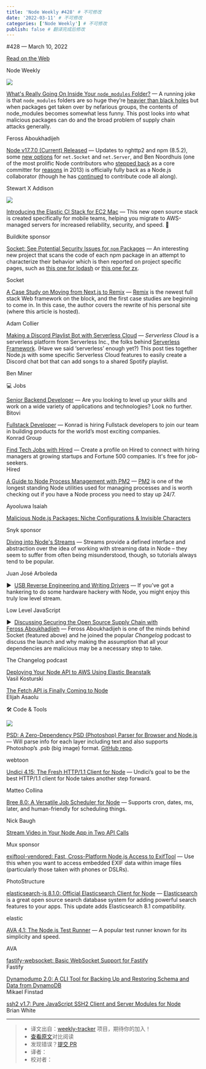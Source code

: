 ```yaml
---
title: 'Node Weekly #428' # 不可修改
date: '2022-03-11' # 不可修改
categories: ['Node Weekly'] # 不可修改
publish: false # 翻译完成后修改
---
```


<!--以上是预览信息，图片一张或限制百字左右，前者优先，全文请使用二级及以下标题-->
<!-- more -->

#​428 — March 10, 2022

[Read on the Web](https://nodeweekly.com/link/120699/web)

Node Weekly

[![](https://res.cloudinary.com/cpress/image/upload/w_1280,e_sharpen:60/knuhuxscyfpp9eipnwer.jpg)](https://nodeweekly.com/link/120700/web)

[What's Really Going On Inside Your `node_modules` Folder?](https://nodeweekly.com/link/120700/web "socket.dev") — A running joke is that `node_modules` folders are so huge they’re [heavier than black holes](https://nodeweekly.com/link/120701/web) but when packages get taken over by nefarious groups, the contents of node\_modules becomes somewhat less funny. This post looks into what malicious packages can do and the broad problem of supply chain attacks generally.

Feross Aboukhadijeh

[Node v17.7.0 (Current) Released](https://nodeweekly.com/link/120702/web "nodejs.org") — Updates to nghttp2 and npm (8.5.2), some [new options](https://nodeweekly.com/link/120703/web) for `net.Socket` and `net.Server`, and Ben Noordhuis (one of the most prolific Node contributors who [stepped back](https://nodeweekly.com/link/120704/web) as a core committer for [reasons](https://nodeweekly.com/link/120705/web) in 2013) is officially fully back as a Node.js collaborator (though he has [continued](https://nodeweekly.com/link/120706/web) to contribute code all along).

Stewart X Addison

[![](https://copm.s3.amazonaws.com/ee129dc0.png)](https://nodeweekly.com/link/120707/web)

[Introducing the Elastic CI Stack for EC2 Mac](https://nodeweekly.com/link/120707/web "buildkite.com") — This new open source stack is created specifically for mobile teams, helping you migrate to AWS-managed servers for increased reliability, security, and speed. 📱

Buildkite sponsor

[Socket: See Potential Security Issues for `npm` Packages](https://nodeweekly.com/link/120708/web "socket.dev") — An interesting new project that scans the code of each npm package in an attempt to characterize their behavior which is then reported on project specific pages, such as [this one for lodash](https://nodeweekly.com/link/120709/web) or [this one for zx](https://nodeweekly.com/link/120710/web).

Socket

[A Case Study on Moving from Next.js to Remix](https://nodeweekly.com/link/120711/web "www.adamcollier.co.uk") — [Remix](https://nodeweekly.com/link/120712/web) is the newest full stack Web framework on the block, and the first case studies are beginning to come in. In this case, the author covers the rewrite of his personal site (where this article is hosted).

Adam Collier

[Making a Discord Playlist Bot with Serverless Cloud](https://nodeweekly.com/link/120714/web "www.serverless.com") — _Serverless Cloud_ is a serverless platform from Serverless Inc., the folks behind [Serverless Framework](https://nodeweekly.com/link/120715/web). (Have we said ‘serverless’ enough yet?) This post ties together Node.js with some specific Serverless Cloud features to easily create a Discord chat bot that can add songs to a shared Spotify playlist.

Ben Miner

💻 Jobs

[Senior Backend Developer](https://nodeweekly.com/link/120717/web) — Are you looking to level up your skills and work on a wide variety of applications and technologies? Look no further.  
Bitovi

[Fullstack Developer](https://nodeweekly.com/link/120718/web) — Konrad is hiring Fullstack developers to join our team in building products for the world’s most exciting companies.  
Konrad Group

[Find Tech Jobs with Hired](https://nodeweekly.com/link/120719/web) — Create a profile on Hired to connect with hiring managers at growing startups and Fortune 500 companies. It's free for job-seekers.  
Hired

[A Guide to Node Process Management with PM2](https://nodeweekly.com/link/120720/web "blog.appsignal.com") — [PM2](https://nodeweekly.com/link/120721/web) is one of the longest standing Node utilities used for managing processes and is worth checking out if you have a Node process you need to stay up 24/7.

Ayooluwa Isaiah

[Malicious Node.js Packages: Niche Configurations & Invisible Characters](https://nodeweekly.com/link/120722/web "snyk.io")

Snyk sponsor

[Diving into Node's Streams](https://nodeweekly.com/link/120723/web "nodesource.com") — Streams provide a defined interface and abstraction over the idea of working with streaming data in Node – they seem to suffer from often being misunderstood, though, so tutorials always tend to be popular.

Juan José Arboleda

▶  [USB Reverse Engineering and Writing Drivers](https://nodeweekly.com/link/120724/web "www.youtube.com") — If you’ve got a hankering to do some hardware hackery with Node, you might enjoy this truly low level stream.

Low Level JavaScript

▶  [Discussing Securing the Open Source Supply Chain with Feross Aboukhadijeh](https://nodeweekly.com/link/120725/web "changelog.com") — Feross Aboukhadijeh is one of the minds behind Socket (featured above) and he joined the popular _Changelog_ podcast to discuss the launch and why making the assumption that all your dependencies are malicious may be a necessary step to take.

The Changelog podcast

[Deploying Your Node API to AWS Using Elastic Beanstalk](https://nodeweekly.com/link/120727/web)  
Vasil Kosturski

[The Fetch API is Finally Coming to Node](https://nodeweekly.com/link/120729/web)  
Elijah Asaolu

🛠 Code & Tools

[![](https://res.cloudinary.com/cpress/image/upload/w_1280,e_sharpen:60/rmx9mhempnqdpfaexg14.jpg)](https://nodeweekly.com/link/120731/web)

[PSD: A Zero-Dependency PSD (Photoshop) Parser for Browser and Node.js](https://nodeweekly.com/link/120731/web "webtoon.github.io") — Will parse info for each layer including text and also supports Photoshop’s .psb (big image) format. [GitHub repo](https://nodeweekly.com/link/120733/web).

webtoon

[Undici 4.15: The Fresh HTTP/1.1 Client for Node](https://nodeweekly.com/link/120735/web "github.com") — Undici’s goal to be the best HTTP/1.1 client for Node takes another step forward.

Matteo Collina

[Bree 8.0: A Versatile Job Scheduler for Node](https://nodeweekly.com/link/120737/web "jobscheduler.net") — Supports cron, dates, ms, later, and human-friendly for scheduling things.

Nick Baugh

[Stream Video in Your Node App in Two API Calls](https://nodeweekly.com/link/120739/web "get.mux.com")

Mux sponsor

[exiftool-vendored: Fast, Cross-Platform Node.js Access to ExifTool](https://nodeweekly.com/link/120741/web "github.com") — Use this when you want to access embedded EXIF data within image files (particularly those taken with phones or DSLRs).

PhotoStructure

[elasticsearch-js 8.1.0: Official Elasticsearch Client for Node](https://nodeweekly.com/link/120743/web "github.com") — [Elasticsearch](https://nodeweekly.com/link/120745/web) is a great open source search database system for adding powerful search features to your apps. This update adds Elasticsearch 8.1 compatibility.

elastic

[AVA 4.1: The Node.js Test Runner](https://nodeweekly.com/link/120747/web "github.com") — A popular test runner known for its simplicity and speed.

AVA

[fastify-websocket: Basic WebSocket Support for Fastify](https://nodeweekly.com/link/120749/web)  
Fastify

[Dynamodump 2.0: A CLI Tool for Backing Up and Restoring Schema and Data from DynamoDB](https://nodeweekly.com/link/120751/web)  
Mikael Finstad

[ssh2 v1.7: Pure JavaScript SSH2 Client and Server Modules for Node](https://nodeweekly.com/link/120753/web)  
Brian White

---
> * 译文出自：[weekly-tracker](https://github.com/FEDarling/weekly-tracker) 项目，期待你的加入！
> * [查看原文](https://nodeweekly.com/issues/428)对比阅读
> * 发现错误？[提交 PR](https://github.com/FEDarling/weekly-tracker/blob/main/weeklys/node_weekly/428)
> * 译者：
> * 校对者：
